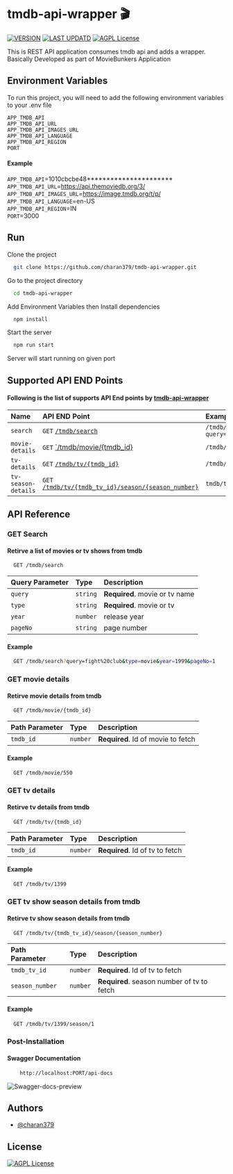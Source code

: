 # tmdb-api-wrapper :clapper:

[![VERSION](https://img.shields.io/badge/VERSION-v1.0.2-sucess)](https://github.com/charan379/tmdb-api-wrapper)    [![LAST UPDATD](https://img.shields.io/badge/LAST--UPDATED-11--Feb--2023-sucess)](https://github.com/charan379/tmdb-api-wrapper) [![AGPL License](https://img.shields.io/badge/LICENSE-GNU%20AGPLv3-informational)](https://www.gnu.org/licenses/agpl-3.0.en.html)

This is REST API application consumes tmdb api and adds a wrapper. Basically Developed as part of MovieBunkers Application


## Environment Variables

To run this project, you will need to add the following environment variables to your .env file

`APP_TMDB_API`  
`APP_TMDB_API_URL`  
`APP_TMDB_API_IMAGES_URL`  
`APP_TMDB_API_LANGUAGE`  
`APP_TMDB_API_REGION`  
`PORT`  


####  Example 
`APP_TMDB_API`=1010cbcbe48**********************  
`APP_TMDB_API_URL`=https://api.themoviedb.org/3/  
`APP_TMDB_API_IMAGES_URL`=https://image.tmdb.org/t/p/  
`APP_TMDB_API_LANGUAGE`=en-US  
`APP_TMDB_API_REGION`=IN  
`PORT`=3000 

## Run

Clone the project

```bash
  git clone https://github.com/charan379/tmdb-api-wrapper.git
```

Go to the project directory

```bash
  cd tmdb-api-wrapper
```
Add Environment Variables then
Install dependencies

```bash
  npm install
```

Start the server

```bash
  npm run start
```

Server will start running on given port

## Supported API END Points
#### Following is the list of supports API End points by [tmdb-api-wrapper](https://github.com/charan379/tmdb-api-wrapper)

| Name | API END Point     | Example | Status   |
| :-------- | :------- | :-----------| :------------- |
| `search` | `GET` [`/tmdb/search`](#get-search) | ```/tmdb/search?query=fight%20club&type=movie&year=1999&pageNo=1``` | **:green_circle:** |
| `movie-details` | `GET` [`/tmdb/movie/{tmdb_id}](#get-movie-details) | ```/tmdb/movie/550``` | **:green_circle:** |
| `tv-details` | `GET` [`/tmdb/tv/{tmdb_id}`](#get-tv-details) | ```/tmdb/tv/1399``` | **:green_circle:** |
| `tv-season-details` | `GET` [`/tmdb/tv/{tmdb_tv_id}/season/{season_number}`](#get-tv-show-season-details-from-tmdb) | ```tmdb/tv/1399/season/1``` | **:green_circle:** |

## API Reference

### GET Search
#### Retirve a list of movies or tv shows from tmdb

```bash
  GET /tmdb/search
```

| Query Parameter | Type     | Description                |
| :-------- | :------- | :------------------------- |
| `query` | `string` | **Required**. movie or tv name |
| `type` | `string` | **Required**. movie or tv |
| `year` | `number` | release year |
| `pageNo` | `string` | page number |

#### Example
```bash
  GET /tmdb/search?query=fight%20club&type=movie&year=1999&pageNo=1
```
### GET movie details
#### Retirve movie details from tmdb

```bash
  GET /tmdb/movie/{tmdb_id}
```

| Path Parameter | Type     | Description                       |
| :-------- | :------- | :-------------------------------- |
| `tmdb_id`      | `number` | **Required**. Id of movie to fetch |

#### Example
```bash
  GET /tmdb/movie/550
```

### GET tv details
#### Retirve tv details from tmdb

```bash
  GET /tmdb/tv/{tmdb_id}
```

| Path Parameter | Type     | Description                       |
| :-------- | :------- | :-------------------------------- |
| `tmdb_id`      | `number` | **Required**. Id of tv to fetch |

#### Example
```bash
  GET /tmdb/tv/1399
```

### GET tv show season details from tmdb
#### Retirve tv show season details from tmdb

```bash
  GET /tmdb/tv/{tmdb_tv_id}/season/{season_number}
```

| Path Parameter | Type     | Description                       |
| :-------- | :------- | :-------------------------------- |
| `tmdb_tv_id`      | `number` | **Required**. Id of tv to fetch |
| `season_number`      | `number` | **Required**. season number of tv to fetch |

#### Example
```bash
  GET /tmdb/tv/1399/season/1
```

### Post-Installation
#### Swagger Documentation
```bash
    http://localhost:PORT/api-docs
````
![Swagger-docs-preview](documentation/swagger.jpg)

## Authors

- [@charan379](https://www.github.com/charan379)

## License

 [![AGPL License](https://img.shields.io/badge/LICENSE-GNU%20AGPLv3-brightgreen)](https://www.gnu.org/licenses/agpl-3.0.en.html)
